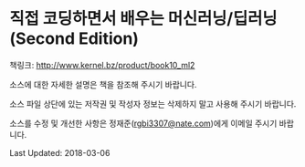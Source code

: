 
# 직접 코딩하면서 배우는 머신러닝/딥러닝 (Second Edition)

책링크:
http://www.kernel.bz/product/book10_ml2

소스에 대한 자세한 설명은 책을 참조해 주시기 바랍니다.

소스 파일 상단에 있는 저작권 및 작성자 정보는 삭제하지 말고 사용해 주시기 바랍니다.

소스를 수정 및 개선한 사항은 정재준(rgbi3307@nate.com)에게 이메일 주시기 바랍니다.

Last Updated: 2018-03-06
